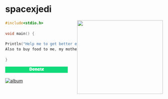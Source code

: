 # spacexjedi


<img align="right" width="274" height="237" src="https://media.giphy.com/media/ff0dv4KMGxjna/source.gif">

```c
#include<stdio.h>

void main() {

Println("Help me to get better equipament and books to study.   
Also to buy food to me, my mother and to two rescued animals.")  

}
```

[![donate](https://github.com/spacexjedi/spacexjedi/blob/master/donate/don.jpg)](https://github.com/spacexjedi/spacexjedi/blob/master/donate/donate.md)    
  

[![album](https://img.shields.io/badge/%F0%9F%93%B8-album-9cf)](https://github.com/spacexjedi/spacexjedi/blob/master/album/images/screenshoot.md)  

